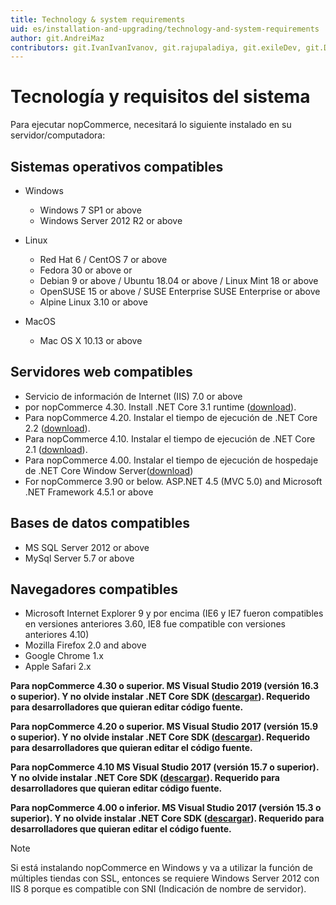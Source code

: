 ```yaml
---
title: Technology & system requirements
uid: es/installation-and-upgrading/technology-and-system-requirements
author: git.AndreiMaz
contributors: git.IvanIvanIvanov, git.rajupaladiya, git.exileDev, git.DmitriyKulagin
---
```


# Tecnología y requisitos del sistema

Para ejecutar nopCommerce, necesitará lo siguiente instalado en su servidor/computadora:

## Sistemas operativos compatibles

* Windows
    * Windows 7 SP1 or above
    * Windows Server 2012 R2 or above

* Linux
    * Red Hat 6 / CentOS 7 or above
    * Fedora 30 or above or
    * Debian 9 or above / Ubuntu 18.04 or above / Linux Mint 18 or above
    * OpenSUSE 15 or above / SUSE Enterprise SUSE Enterprise or above
    * Alpine Linux 3.10 or above

* MacOS
    * Mac OS X 10.13 or above


## Servidores web compatibles

* Servicio de información de Internet (IIS) 7.0 or above
* por nopCommerce 4.30. Install .NET Core 3.1 runtime ([download](https://dotnet.microsoft.com/download/dotnet-core/thank-you/runtime-aspnetcore-3.1.3-windows-hosting-bundle-installer)).
* Para nopCommerce 4.20. Instalar el tiempo de ejecución de .NET Core 2.2 ([download](https://dotnet.microsoft.com/download)).
* Para nopCommerce 4.10. Instalar el tiempo de ejecución de .NET Core 2.1 ([download](https://dotnet.microsoft.com/download)).
* Para nopCommerce 4.00. Instalar el tiempo de ejecución de hospedaje de .NET Core Window Server([download](https://dotnet.microsoft.com/download))
* For nopCommerce 3.90 or below. ASP.NET 4.5 (MVC 5.0) and Microsoft .NET Framework 4.5.1 or above

## Bases de datos compatibles

* MS SQL Server 2012 or above
* MySql Server 5.7 or above

## Navegadores compatibles

* Microsoft Internet Explorer 9 y por encima (IE6 y IE7 fueron compatibles en versiones anteriores 3.60, IE8 fue compatible con versiones anteriores 4.10)
* Mozilla Firefox 2.0 and above
* Google Chrome 1.x
* Apple Safari 2.x

**Para nopCommerce 4.30 o superior. MS Visual Studio 2019 (versión 16.3 o superior). Y no olvide instalar .NET Core SDK ([descargar](https://dotnet.microsoft.com/download/dotnet-core/thank-you/sdk-3.1.201-windows-x64-installer)). Requerido para desarrolladores que quieran editar código fuente.**

**Para nopCommerce 4.20 o superior. MS Visual Studio 2017 (versión 15.9 o superior). Y no olvide instalar .NET Core SDK ([descargar](https://dotnet.microsoft.com/download)). Requerido para desarrolladores que quieran editar el código fuente.**

**Para nopCommerce 4.10 MS Visual Studio 2017 (versión 15.7 o superior). Y no olvide instalar .NET Core SDK ([descargar](https://dotnet.microsoft.com/download)). Requerido para desarrolladores que quieran editar código fuente.**

**Para nopCommerce 4.00 o inferior. MS Visual Studio 2017 (versión 15.3 o superior). Y no olvide instalar .NET Core SDK ([descargar](https://dotnet.microsoft.com/download)). Requerido para desarrolladores que quieran editar el código fuente.**

> [!NOTE]
>
> Si está instalando nopCommerce en Windows y va a utilizar la función de múltiples tiendas con SSL, entonces se requiere Windows Server 2012 con IIS 8 porque es compatible con SNI (Indicación de nombre de servidor).

